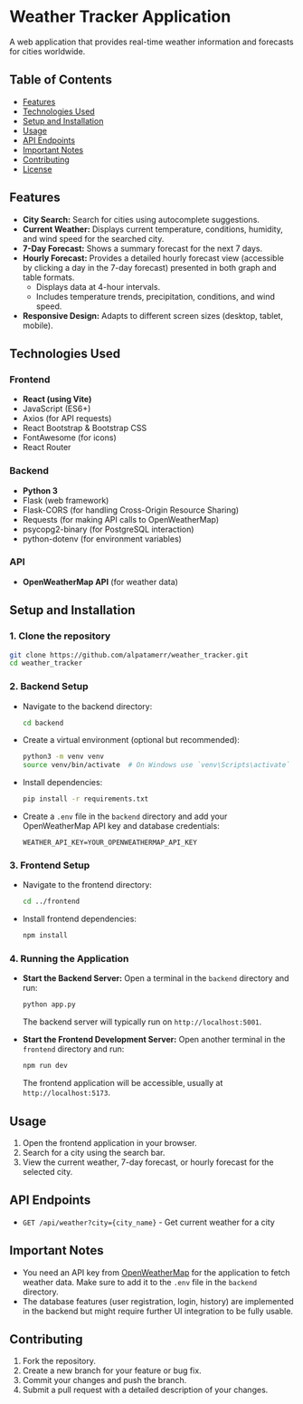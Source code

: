 # Weather Tracker Application

A web application that provides real-time weather information and forecasts for cities worldwide.

## Table of Contents
- [Features](#features)
- [Technologies Used](#technologies-used)
- [Setup and Installation](#setup-and-installation)
- [Usage](#usage)
- [API Endpoints](#api-endpoints)
- [Important Notes](#important-notes)
- [Contributing](#contributing)
- [License](#license)

## Features

- **City Search:** Search for cities using autocomplete suggestions.
- **Current Weather:** Displays current temperature, conditions, humidity, and wind speed for the searched city.
- **7-Day Forecast:** Shows a summary forecast for the next 7 days.
- **Hourly Forecast:** Provides a detailed hourly forecast view (accessible by clicking a day in the 7-day forecast) presented in both graph and table formats.
  - Displays data at 4-hour intervals.
  - Includes temperature trends, precipitation, conditions, and wind speed.
- **Responsive Design:** Adapts to different screen sizes (desktop, tablet, mobile).

## Technologies Used

### Frontend
- **React (using Vite)**
- JavaScript (ES6+)
- Axios (for API requests)
- React Bootstrap & Bootstrap CSS
- FontAwesome (for icons)
- React Router

### Backend
- **Python 3**
- Flask (web framework)
- Flask-CORS (for handling Cross-Origin Resource Sharing)
- Requests (for making API calls to OpenWeatherMap)
- psycopg2-binary (for PostgreSQL interaction)
- python-dotenv (for environment variables)

### API
- **OpenWeatherMap API** (for weather data)

## Setup and Installation

### 1. Clone the repository
```bash
git clone https://github.com/alpatamerr/weather_tracker.git
cd weather_tracker
```

### 2. Backend Setup
- Navigate to the backend directory:
  ```bash
  cd backend
  ```
- Create a virtual environment (optional but recommended):
  ```bash
  python3 -m venv venv
  source venv/bin/activate  # On Windows use `venv\Scripts\activate`
  ```
- Install dependencies:
  ```bash
  pip install -r requirements.txt
  ```
- Create a `.env` file in the `backend` directory and add your OpenWeatherMap API key and database credentials:
  ```env
  WEATHER_API_KEY=YOUR_OPENWEATHERMAP_API_KEY
  ```

### 3. Frontend Setup
- Navigate to the frontend directory:
  ```bash
  cd ../frontend
  ```
- Install frontend dependencies:
  ```bash
  npm install
  ```

### 4. Running the Application
- **Start the Backend Server:**
  Open a terminal in the `backend` directory and run:
  ```bash
  python app.py
  ```
  The backend server will typically run on `http://localhost:5001`.

- **Start the Frontend Development Server:**
  Open another terminal in the `frontend` directory and run:
  ```bash
  npm run dev
  ```
  The frontend application will be accessible, usually at `http://localhost:5173`.

## Usage

1. Open the frontend application in your browser.
2. Search for a city using the search bar.
3. View the current weather, 7-day forecast, or hourly forecast for the selected city.

## API Endpoints

- `GET /api/weather?city={city_name}` - Get current weather for a city

## Important Notes

- You need an API key from [OpenWeatherMap](https://openweathermap.org/) for the application to fetch weather data. Make sure to add it to the `.env` file in the `backend` directory.
- The database features (user registration, login, history) are implemented in the backend but might require further UI integration to be fully usable.

## Contributing

1. Fork the repository.
2. Create a new branch for your feature or bug fix.
3. Commit your changes and push the branch.
4. Submit a pull request with a detailed description of your changes.

